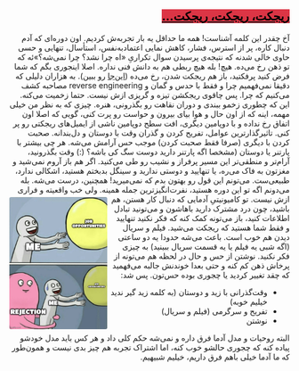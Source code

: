 <h2 id="rejection" dir="rtl"><a class="header" href="#rejection"><mark style="background-color:#DC3545">ریجکت، ریجکت، ریجکت...</mark></a></h2>

<p dir="rtl">
آخ چقدر این کلمه آشناست! همه ما حداقل یه بار تجربه‌ش کردیم. اون دوره‌ای که آدم دنبال کاره، پر از استرس، فشار، کاهش نمایی اعتماد‌به‌نفس، استأسال، تنهایی و حسی حاوی خالی شدنه که نتیجه‌ی پرسیدن سوال تکراریِ «اه چرا نشد؟ چرا نمی‌شه؟»ئه که تو ذهن رخ می‌ده. هیچ! بله هیچ ربطی هم به دانش فنی نداره. اصلا اینجوری بگم که شما فرض کنید پرفکتید، باز هم ریجکت شدن، رخ می‌ده (<a href="https://rejected.us/">این‌جا</a> رو ببین). به هزاران دلیلی که دقیقا نمی‌فهمیم چرا و فقط با حدس و گمان و reverse engineering مصاحبه کشف می‌کنیم که چرا. پس چاقوی ریجکشن تیزه و گریزی ازش نیست. حتما زخمیت می‌کنه. این که چطوری زخمو ببندی و دوران نقاهت رو بگذرونی، هنره. چیزی که به نظر من خیلی مهمه، اینه که از اون حال و هوا بیای بیرون و حواست رو پرت کنی، گویی که اصلا اون اتفاق رخ نداده و با دوپامین دیگری، افت سطح دوپامین ناشی از ایمیل‌های ریجکتی رو پر کنی. تاثیرگذارترین عوامل، تفریح کردن و گذران وقت با دوستان و دل‌بندانه. صحبت کردن با دیگری (صرفا فقط صحبت کردن) موجب حس آرامش می‌شه. هر چی بیشتر با پارتنر یا دوستان (مشخصا اگه پارتنر دارید دوست سگ کی باشه؟ (:) وقت بگذرونید، آرام‌تر و منطقی‌تر این مسیر پرفراز و نشیب رو طی می‌کنید. اگر هم باز آروم نمی‌شید و مغزتون به فاک می‌ره، یا تنهایید و دوستی ندارید و سینگل بدبختم هستید، اشکالی ندارد، طبیعی‌ست. می‌تونم این قول رو بهتون بدم که نمی‌میرید! همچنین، درست می‌شه. بله می‌دونم اگه تو این دوره هستید، نفرت‌انگیزترین جمله همینه.
<img src="assets/rejection_meme.jpg" alt="rejection_meme" style="float:left; max-width: 35%; height:auto; border-radius: 3px; margin-top: 5px; margin-right: 5px">
 ولی خب واقعیته و فراری ازش نیست. تو کامیونیتیِ آدمایی که دنبال کار هستن، هم باشید، چون درد مشترک دارید باهاشون و می‌تونید تبادل اطلاعات کنید، باز می‌تونه کمک کنه که فکر نکنید تنهایید و فقط شما هستید که ریجکت می‌شید. فیلم و سریال دیدن هم خوب است. باعث می‌شه حدودا یه دو ساعتی (اگه شبی یه فیلم یا یه قسمت سریال ببینید) به چیزی فکر نکنید. نوشتن از حس و حال در لحظه هم می‌تونه از پرخاش ذهن کم کنه و حتی بعدا خوندنش جالبه می‌فهمید که چقد تغییر کردید یا چجوری بوده حس‌تون. پس شد:

</p>
<ul dir="rtl">
	<li>وقت‌گذرانی با زید و دوستان (به کلمه زید گیر ندید خیلیم خوبه)</li>
	<li>تفریح و سرگرمی (فیلم و سریال)</li>
	<li>نوشتن</li>
</ul>

<p dir="rtl">
البته روحیات و مدل آدما فرق داره و نمی‌شه حکم کلی داد و هر کس باید مدل خودشو پیاده کنه که چجوری حالشو خوب کنه، اما اشتراک تجربه‌ هم چیز بدی نیست و همون‌طور که ما آدما خیلی باهم فرق داریم، خیلیم شبیهیم.
</p>
